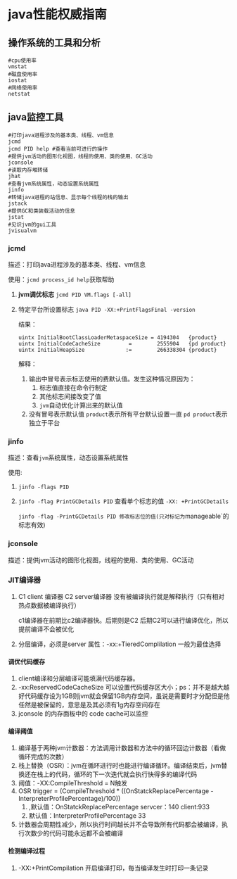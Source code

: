 # java性能权威指南

##  操作系统的工具和分析

```shell
#cpu使用率
vmstat
#磁盘使用率
iostat
#网络使用率
netstat
```

## java监控工具

```shell
#打印java进程涉及的基本类、线程、vm信息
jcmd
jcmd PID help #查看当前可进行的操作
#提供jvm活动的图形化视图，线程的使用、类的使用、GC活动
jconsole
#读取内存堆转储
jhat
#查看jvm系统属性，动态设置系统属性
jinfo
#转储java进程的站信息、显示每个线程的栈的输出
jstack
#提供GC和类装载活动的信息
jstat
#见识jvm的gui工具
jvisualvm
```

### jcmd

描述：打印java进程涉及的基本类、线程、vm信息

使用：`jcmd process_id help`获取帮助

1. **jvm调优标志** `jcmd PID VM.flags [-all]`

2. 特定平台所设置标志 `java PID -XX:+PrintFlagsFinal -version`

   结果：

   ```shell
   uintx InitialBootClassLoaderMetaspaceSize = 4194304   {product}
   uintx InitialCodeCacheSize         =        2555904   {pd product}
   uintx InitialHeapSize             :=        266338304 {product}
   ```

   解释：

   1. 输出中冒号表示标志使用的费默认值。发生这种情况原因为：
       1. 标志值直接在命令行制定
       2. 其他标志间接改变了值
       3. `jvm`自动优化计算出来的默认值
   2. 没有冒号表示默认值 `product`表示所有平台默认设置一直 `pd product`表示独立于平台

### jinfo

   描述：查看`jvm`系统属性，动态设置系统属性

   使用:

   1. `jinfo -flags PID`

   2. `jinfo -flag PrintGCDetails PID` 查看单个标志的值 `-XX: +PrintGCDetails`

      `jinfo -flag -PrintGCDetails PID 修改标志位的值(只对标记为`manageable`的标志有效)

### jconsole

描述：提供jvm活动的图形化视图，线程的使用、类的使用、GC活动

### JIT编译器

1. C1 client 编译器  C2 server编译器 没有被编译执行就是解释执行（只有相对热点数据被编译执行）

   c1编译器在前期比c2编译器快。后期则是C2 后期C2可以进行编译优化，所以提前编译不会被优化

2. 分层编译，必须是server 属性：-xx:+TieredComplilation 一般为最佳选择

#### 调优代码缓存

1. client编译和分层编译可能填满代码缓存器。
2. -xx:ReservedCodeCacheSize 可以设置代码缓存区大小；ps：并不是越大越好代码缓存设为1GB则jvm就会保留1GB内存空间，虽说是需要时才分配但是他任然是被保留的，意思是及其必须有1g内存空间存在
3. jconsole 的内存面板中的 code cache可以监控

#### 编译阈值

1. 编译基于两种jvm计数器：方法调用计数器和方法中的循环回边计数器（看做循环完成的次数）
2. 栈上替换（OSR）：jvm在循环进行时也能进行编译循环。编译结束后，jvm替换还在栈上的代码，循环的下一次迭代就会执行快得多的编译代码
3. 阈值：-XX:CompileThreshold = N触发
4. OSR trigger = (CompileThreshold * ((OnStatckReplacePercentage - InterpreterProfilePercentage)/100))
   1. ,默认值：OnStatckReplacePercentage  servcer：140 client:933
   2. 默认值：InterpreterProfilePercentage  33
5. 计数器会周期性减少，所以执行时间越长并不会导致所有代码都会被编译，执行次数少的代码可能永远都不会被编译

#### 检测编译过程

1. -XX:+PrintCompilation  开启编译打印，每当编译发生时打印一条记录


